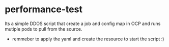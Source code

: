 # performance-test

Its a simple DDOS script that create a job and config map in OCP and runs mutiple pods to pull from the source.

- remmeber to apply the yaml and create the resource to start the script :) 
